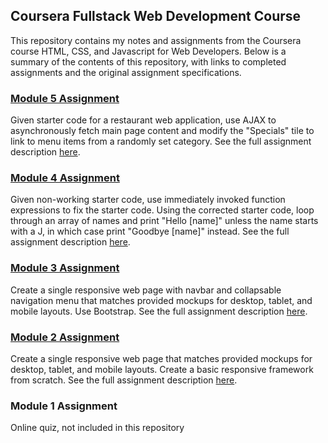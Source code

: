 ## Coursera Fullstack Web Development Course

This repository contains my notes and assignments from the Coursera course HTML, CSS, and Javascript for Web Developers. Below is a summary of the contents of this repository, with links to completed assignments and the original assignment specifications.

### [Module 5 Assignment](https://wright13.github.io/coursera-fullstack/module5-solution/)
Given starter code for a restaurant web application, use AJAX to asynchronously fetch main page content and modify the "Specials" tile to link to menu items from a randomly set category.
See the full assignment description [here](https://github.com/jhu-ep-coursera/fullstack-course4/blob/master/assignments/assignment5/Assignment-5.md).

### [Module 4 Assignment](https://wright13.github.io/coursera-fullstack/module4-solution/index.html)
Given non-working starter code, use immediately invoked function expressions to fix the starter code. Using the corrected starter code, loop through an array of names and print "Hello [name]" unless the name starts with a J, in which case print "Goodbye [name]" instead.
See the full assignment description [here](https://github.com/jhu-ep-coursera/fullstack-course4/blob/master/assignments/assignment4/Assignment-4.md).

### [Module 3 Assignment](https://wright13.github.io/coursera-fullstack/module3-solution/)
Create a single responsive web page with navbar and collapsable navigation menu that matches provided mockups for desktop, tablet, and mobile layouts. Use Bootstrap.
See the full assignment description [here](https://github.com/jhu-ep-coursera/fullstack-course4/blob/master/assignments/assignment3/Assignment-3.md).

### [Module 2 Assignment](https://wright13.github.io/coursera-fullstack/module2-solution/)
Create a single responsive web page that matches provided mockups for desktop, tablet, and mobile layouts. Create a basic responsive framework from scratch.
See the full assignment description [here](https://github.com/jhu-ep-coursera/fullstack-course4/blob/master/assignments/assignment2/Assignment-2.md).

### Module 1 Assignment
Online quiz, not included in this repository
